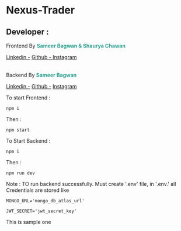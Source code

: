 # Nexus-Trader

## Developer :

 <div>
 <p>Frontend By <strong style="color:#2a9d8f">Sameer Bagwan & Shaurya Chawan</strong></p>
 <a href='https://www.linkedin.com/in/shaurya-chawan-24a596199/''>Linkedin -</a>
<a href='https://github.com/ShauryaChawan''>Github - </a>
<a href='https://www.instagram.com/shaurya_chawan/''>Instagram</a>
 </div>

 <div style='margin-top:2rem';>
 <p>Backend By <strong style="color:#2a9d8f">Sameer Bagwan</strong></p>
<a href='https://www.linkedin.com/in/samir-bagwan-6443811b9/'>Linkedin -</a>
<a href='https://github.com/samcasmmm'>Github -</a>
<a href='https://www.instagram.com/samcasmmm/'>Instagram</a>
</div>

To start Frontend :

```
npm i
```

Then :

```
npm start
```

To Start Backend :

```
npm i
```

Then :

```
npm run dev
```

Note : TO run backend successfully. Must create '.env' file, in '.env.' all Credentials are stored like

```
MONGO_URL='mongo_db_atlas_url'

JWT_SECRET='jwt_secret_key'
```

This is sample one
